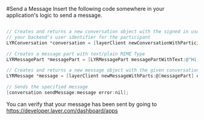 #Send a Message
Insert the following code somewhere in your application's logic to send a message.

```objectivec

// Creates and returns a new conversation object with the signed in user and a single participant represented by
// your backend's user identifier for the participant
LYRConversation *conversation = [layerClient newConversationWithParticipants:[NSSet setWithArray:@[@"USER-IDENTIFIER"]] options:nil error:nil];

// Creates a message part with text/plain MIME Type
LYRMessagePart *messagePart = [LYRMessagePart messagePartWithText:@"Hi, how are you?"];

// Creates and returns a new message object with the given conversation and array of message parts
LYRMessage *message = [layerClient newMessageWithParts:@[messagePart] options:nil error:nil];

// Sends the specified message
[conversation sendMessage:message error:nil];
```

You can verify that your message has been sent by going to https://developer.layer.com/dashboard/apps
